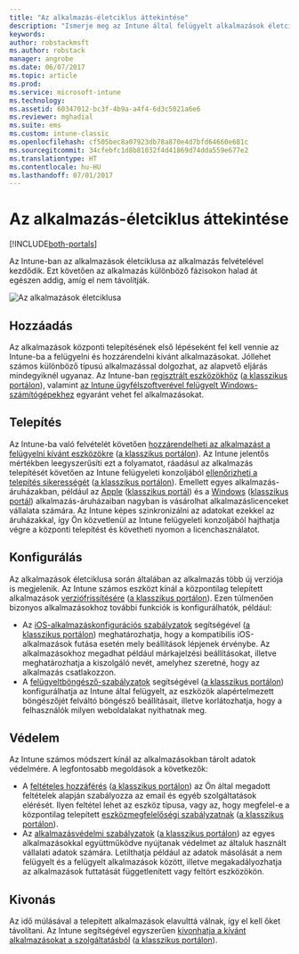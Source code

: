 ```yaml
---
title: "Az alkalmazás-életciklus áttekintése"
description: "Ismerje meg az Intune által felügyelt alkalmazások életciklusát, kezdve a hozzáadásuktól a végső eltávolításukig."
keywords: 
author: robstackmsft
ms.author: robstack
manager: angrobe
ms.date: 06/07/2017
ms.topic: article
ms.prod: 
ms.service: microsoft-intune
ms.technology: 
ms.assetid: 60347012-bc3f-4b9a-a4f4-6d3c5021a6e6
ms.reviewer: mghadial
ms.suite: ems
ms.custom: intune-classic
ms.openlocfilehash: cf505bec8a07923db78a870e4d7bfd64660e681c
ms.sourcegitcommit: 34cfebfc1d8b81032f4d41869d74dda559e677e2
ms.translationtype: HT
ms.contentlocale: hu-HU
ms.lasthandoff: 07/01/2017
---
```

# <a name="overview-of-the-app-lifecycle"></a>Az alkalmazás-életciklus áttekintése

[!INCLUDE[both-portals](./includes/note-for-both-portals.md)]

Az Intune-ban az alkalmazások életciklusa az alkalmazás felvételével kezdődik. Ezt követően az alkalmazás különböző fázisokon halad át egészen addig, amíg el nem távolítják.

![Az alkalmazások életciklusa](./media/app-lifecycle.png "Az alkalmazások életciklusa az Intune-ban")

## <a name="add"></a>Hozzáadás

Az alkalmazások központi telepítésének első lépéseként fel kell vennie az Intune-ba a felügyelni és hozzárendelni kívánt alkalmazásokat. Jóllehet számos különböző típusú alkalmazással dolgozhat, az alapvető eljárás mindegyiknél ugyanaz. Az Intune-ban [regisztrált eszközökhöz](apps-add.md) ([a klasszikus portálon](/intune-classic/deploy-use/add-apps-for-mobile-devices-in-microsoft-intune)), valamint [az Intune ügyfélszoftverével felügyelt Windows-számítógépekhez](/intune-classic/deploy-use/add-apps-for-windows-pcs-in-microsoft-intune) egyaránt vehet fel alkalmazásokat.

## <a name="deploy"></a>Telepítés

Az Intune-ba való felvételét követően [hozzárendelheti az alkalmazást a felügyelni kívánt eszközökre](apps-deploy.md) ([a klasszikus portálon](/intune-classic/deploy-use/deploy-apps)). Az Intune jelentős mértékben leegyszerűsíti ezt a folyamatot, ráadásul az alkalmazás telepítését követően az Intune felügyeleti konzoljából [ellenőrizheti a telepítés sikerességét](apps-monitor.md) ([a klasszikus portálon](/intune-classic/deploy-use/monitor-apps-in-microsoft-intune)). Emellett egyes alkalmazás-áruházakban, például az [Apple](vpp-apps-ios.md) ([klasszikus portál](/intune-classic/deploy-use/manage-ios-apps-you-purchased-through-a-volume-purchase-program-with-microsoft-intune)) és a [Windows](windows-store-for-business.md) ([klasszikus portál](/intune-classic/deploy-use/manage-apps-you-purchased-from-the-windows-store-for-business-with-microsoft-intune)) alkalmazás-áruházaiban nagyban is vásárolhat alkalmazáslicenceket vállalata számára. Az Intune képes szinkronizálni az adatokat ezekkel az áruházakkal, így Ön közvetlenül az Intune felügyeleti konzoljából hajthatja végre a központi telepítést és követheti nyomon a licenchasználatot.

## <a name="configure"></a>Konfigurálás

Az alkalmazások életciklusa során általában az alkalmazás több új verziója is megjelenik. Az Intune számos eszközt kínál a központilag telepített alkalmazások [verziófrissítésére](apps-add.md) ([a klasszikus portálon](/intune-classic/deploy-use/update-apps-using-microsoft-intune)). Ezen túlmenően bizonyos alkalmazásokhoz további funkciók is konfigurálhatók, például:
- Az [iOS-alkalmazáskonfigurációs szabályzatok](app-configuration-policies-use-ios.md) segítségével ([a klasszikus portálon](/intune-classic/deploy-use/configure-ios-apps-with-mobile-app-configuration-policies-in-microsoft-intune)) meghatározhatja, hogy a kompatibilis iOS-alkalmazások futása esetén mely beállítások lépjenek érvénybe. Az alkalmazásokhoz megadhat például márkajelzési beállításokat, illetve meghatározhatja a kiszolgáló nevét, amelyhez szeretné, hogy az alkalmazás csatlakozzon.
- A [felügyeltböngésző-szabályzatok](app-configuration-managed-browser.md) segítségével ([a klasszikus portálon](/intune-classic/deploy-use/manage-internet-access-using-managed-browser-policies)) konfigurálhatja az Intune által felügyelt, az eszközök alapértelmezett böngészőjét felváltó böngésző beállításait, illetve korlátozhatja, hogy a felhasználók milyen weboldalakat nyithatnak meg.

## <a name="protect"></a>Védelem

Az Intune számos módszert kínál az alkalmazásokban tárolt adatok védelmére. A legfontosabb megoldások a következők:
- A [feltételes hozzáférés](conditional-access.md) ([a klasszikus portálon](/intune-classic/deploy-use/restrict-access-to-email-and-o365-services-with-microsoft-intune)) az Ön által megadott feltételek alapján szabályozza az email és egyéb szolgáltatások elérését. Ilyen feltétel lehet az eszköz típusa, vagy az, hogy megfelel-e a központilag telepített [eszközmegfelelőségi szabályzatnak](device-compliance.md) ([a klasszikus portálon](/intune-classic/deploy-use/introduction-to-device-compliance-policies-in-microsoft-intune)).
- Az [alkalmazásvédelmi szabályzatok](app-protection-policy.md) ([a klasszikus portálon](/intune-classic/deploy-use/protect-app-data-using-mobile-app-management-policies-with-microsoft-intune)) az egyes alkalmazásokkal együttműködve nyújtanak védelmet az általuk használt vállalati adatok számára. Letilthatja például az adatok másolását a nem felügyelt és a felügyelt alkalmazások között, illetve megakadályozhatja az alkalmazások futtatását függetlenített vagy feltört eszközökön.

## <a name="retire"></a>Kivonás

Az idő múlásával a telepített alkalmazások elavulttá válnak, így el kell őket távolítani. Az Intune segítségével egyszerűen [kivonhatja a kívánt alkalmazásokat a szolgáltatásból](device-management.md) ([a klasszikus portálon](/intune-classic/deploy-use/retire-apps-using-microsoft-intune)).
